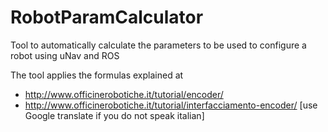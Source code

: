 RobotParamCalculator
====================

Tool to automatically calculate the parameters to be used to configure a robot using uNav and ROS

The tool applies the formulas explained at
* http://www.officinerobotiche.it/tutorial/encoder/
* http://www.officinerobotiche.it/tutorial/interfacciamento-encoder/
[use Google translate if you do not speak italian]


